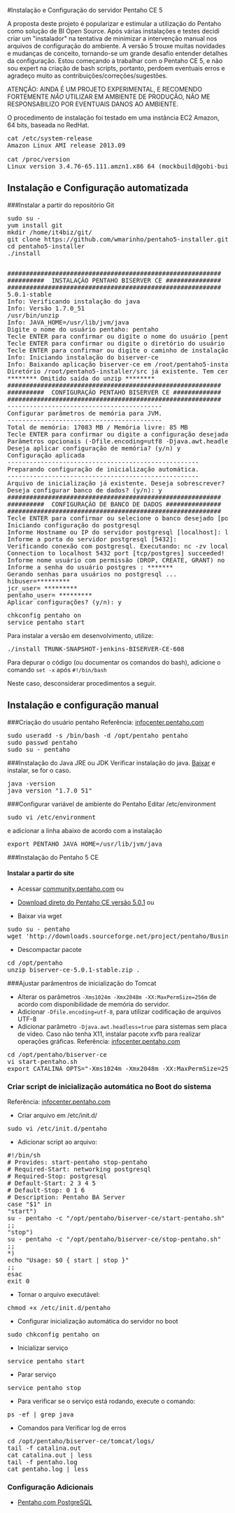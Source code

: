 #Instalação e Configuração do servidor Pentaho CE 5

A proposta deste projeto é popularizar e estimular a utilização do Pentaho como solução de BI Open Source. Após várias instalações e testes decidi criar um "instalador" na tentativa de minimizar a intervenção manual nos arquivos de configuração do ambiente. A versão 5 trouxe muitas novidades e mudanças de conceito, tornando-se um grande desafio entender detalhes da configuração. Estou começando a trabalhar com o Pentaho CE 5, e não sou expert na criação de bash scripts, portanto, perdoem eventuais erros e agradeço muito as contribuições/correções/sugestões. 

ATENÇÃO: AINDA É UM PROJETO EXPERIMENTAL, E RECOMENDO FORTEMENTE *NÃO* UTILIZAR EM AMBIENTE DE PRODUÇÃO, NÃO ME RESPONSABILIZO POR EVENTUAIS DANOS AO AMBIENTE. 

O procedimento de instalação foi testado em uma instância EC2 Amazon, 64 bits, baseada no RedHat.

<pre>
cat /etc/system-release
Amazon Linux AMI release 2013.09

cat /proc/version
Linux version 3.4.76-65.111.amzn1.x86_64 (mockbuild@gobi-build-31004) (gcc version 4.6.3 20120306 (Red Hat 4.6.3-2) (GCC) ) #1 SMP
</pre>

## Instalação e Configuração automatizada



###Instalar a partir do repositório Git
<pre>
sudo su -
yum install git
mkdir /home/it4biz/git/
git clone https://github.com/wmarinho/pentaho5-installer.git
cd pentaho5-installer
./install
</pre>
<pre>

##########################################################
##########  INSTALAÇÃO PENTAHO BISERVER CE ###############
##########################################################
5.0.1-stable
Info: Verificando instalação do java
Info: Versão 1.7.0_51
/usr/bin/unzip
Info: JAVA_HOME=/usr/lib/jvm/java
Digite o nome do usuário pentaho: pentaho
Tecle ENTER para confirmar ou digite o nome do usuário [pentaho]:
Tecle ENTER para confirmar ou digite o diretório do usuário pentaho [/opt/pentaho]: /opt/pentaho
Tecle ENTER para confirmar ou digite o caminho de instalação: [/opt/pentaho]? 
Info: Iniciando instalação do biserver-ce
Info: Baixando aplicação biserver-ce em /root/pentaho5-installer/src
Diretório /root/pentaho5-installer/src já existente. Tem certeza que deseja continuar? (y/n): y
******** Omitido saída do unzip ********
##########################################################
##########  CONFIGURAÇÃO PENTAHO BISERVER CE #############
##########################################################
------------------------------------------
Configurar parâmetros de memória para JVM.
------------------------------------------
Total de memória: 17083 MB / Memória livre: 85 MB
Tecle ENTER para confirmar ou digite a configuração desejada [-Xmx2048m -Xms1024m]: -Xmx7g -Xms7g
Parâmetros opcionais (-Dfile.encoding=utf8 -Djava.awt.headless=true) :-Dfile.encoding=utf8
Deseja aplicar configuração de memória? (y/n) y
Configuração aplicada
----------------------------------------------------
Preparando configuração de inicialização automática.
----------------------------------------------------
Arquivo de inicialização já existente. Deseja sobrescrever? (y/n): n
Deseja configurar banco de dados? (y/n): y
##########################################################
##########  CONFIGURAÇÃO DE BANCO DE DADOS ###############
##########################################################
Tecle ENTER para confirmar ou selecione o banco desejado [postgresql]:
Iniciando configuração do postgresql
Informe Hostname ou IP do servidor postgresql [localhost]: localhost
Informe a porta do servidor postgresql [5432]:
Verificando conexão com postgresql. Executando: nc -zv localhost 5432
Connection to localhost 5432 port [tcp/postgres] succeeded!
Informe nome usuário com permissão (DROP, CREATE, GRANT) no banco postgresql [postgres]: postgres
Informe a senha do usuário postgres : *******
Gerando senhas para usuários no postgresql ...
hibuser=*********
jcr_user= *********
pentaho_user= *********
Aplicar configurações? (y/n): y
</pre>
<pre>
chkconfig pentaho on
service pentaho start
</pre>
Para instalar a versão em desenvolvimento, utilize:
<pre>
./install TRUNK-SNAPSHOT-jenkins-BISERVER-CE-608
</pre>
Para depurar o código (ou documentar os comandos do bash), adicione o comando ```set -x``` após ```#!/bin/bash```

Neste caso, desconsiderar procedimentos a seguir.

## Instalação e configuração manual

###Criação do usuário pentaho
Referência: [infocenter.pentaho.com](http://infocenter.pentaho.com/help/topic/install_manual/task_set_environment.html)
<pre>
sudo useradd -s /bin/bash -d /opt/pentaho pentaho
sudo passwd pentaho
sudo su - pentaho
</pre>

###Instalação do Java JRE ou JDK
Verificar instalação do java. [Baixar](http://www.oracle.com/technetwork/pt/java/javase/downloads/jre7-downloads-1880261.html) e instalar, se for o caso.
<pre>
java -version
java version "1.7.0_51"
</pre>
###Configurar variável de ambiente do Pentaho
Editar /etc/environment
<pre>
sudo vi /etc/environment
</pre>

e adicionar a linha abaixo de acordo com a instalação

<pre>
export PENTAHO_JAVA_HOME=/usr/lib/jvm/java
</pre>


###Instalação do Pentaho 5 CE

#### Instalar a partir do site
* Acessar [community.pentaho.com](http://community.pentaho.com/) ou

* [Download direto do Pentaho CE versão 5.0.1](https://sourceforge.net/projects/pentaho/files/Business%20Intelligence%20Server/5.0.1-stable/) ou

* Baixar via wget
<pre>
sudo su - pentaho
wget 'http://downloads.sourceforge.net/project/pentaho/Business%20Intelligence%20Server/5.0.1-stable/biserver-ce-5.0.1-stable.zip?r=http%3A%2F%2Fsourceforge.net%2Fprojects%2Fpentaho%2Ffiles%2FBusiness%2520Intelligence%2520Server%2F5.0.1-stable%2F&ts=1394208071&use_mirror=ufpr' -O biserver-ce-5.0.1-stable.zip
</pre>

* Descompactar pacote
<pre>
cd /opt/pentaho
unzip biserver-ce-5.0.1-stable.zip .
</pre>


###Ajustar parâmentros de inicialização do Tomcat 

* Alterar os parâmetros ```-Xms1024m -Xmx2048m -XX:MaxPermSize=256m``` de acordo com disponibilidade de memória do servidor.
* Adicionar ```-Dfile.encoding=utf-8```, para utilizar codificação de arquivos UTF-8
* Adicionar parâmetro ```-Djava.awt.headless=true``` para sistemas sem placa de vídeo. Caso não tenha X11, instalar pacote xvfb para realizar operações gráficas. Referência: [infocenter.pentaho.com](http://infocenter.pentaho.com/help/index.jsp?topic=%2Finstall_manual%2Ftask_set_environment.html)

<pre>
cd /opt/pentaho/biserver-ce
vi start-pentaho.sh
export CATALINA_OPTS="-Xms1024m -Xmx2048m -XX:MaxPermSize=256m -Dsun.rmi.dgc.client.gcInterval=3600000 -Dsun.rmi.dgc.server.gcInterval=3600000"
</pre>

### Criar script de inicialização automática no Boot do sistema

Referência: [infocenter.pentaho.com](http://infocenter.pentaho.com/help/index.jsp?topic=%2Fconfig_ba_server%2Ftask_starting_ba_server.html)

* Criar arquivo em /etc/init.d/
<pre>
sudo vi /etc/init.d/pentaho
</pre>

* Adicionar script ao arquivo:
<pre>
#!/bin/sh
# Provides: start-pentaho stop-pentaho
# Required-Start: networking postgresql
# Required-Stop: postgresql
# Default-Start: 2 3 4 5
# Default-Stop: 0 1 6
# Description: Pentaho BA Server
case "$1" in
"start")
su - pentaho -c "/opt/pentaho/biserver-ce/start-pentaho.sh"
;;
"stop")
su - pentaho -c "/opt/pentaho/biserver-ce/stop-pentaho.sh"
;;
*)
echo "Usage: $0 { start | stop }"
;;
esac
exit 0
</pre>

* Tornar o arquivo executável:
<pre>
chmod +x /etc/init.d/pentaho
</pre>

* Configurar inicialização automática do servidor no boot
<pre>
sudo chkconfig pentaho on
</pre>

* Inicializar serviço
<pre>
service pentaho start
</pre>

* Parar serviço
<pre>
service pentaho stop
</pre>

* Para verificar se o serviço está rodando, execute o comando:
<pre>
ps -ef | grep java
</pre>

* Comandos para Verificar log de erros
<pre>
cd /opt/pentaho/biserver-ce/tomcat/logs/
tail -f catalina.out
cat catalina.out | less
tail -f pentaho.log
cat pentaho.log | less
</pre>

### Configuração Adicionais

* [Pentaho com PostgreSQL](https://github.com/wmarinho/pentaho5/tree/master/config/postgresql)
